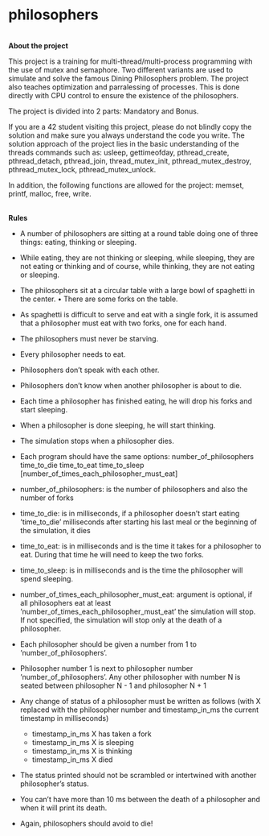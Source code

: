 # philosophers

<br>**About the project**

This project is a training for multi-thread/multi-process programming with the use of mutex and semaphore.
Two different variants are used to simulate and solve the famous Dining Philosophers problem.
The project also teaches optimization and parralessing of processes. This is done directly with CPU control to ensure the existence of the philosophers.

The project is divided into 2 parts: Mandatory and Bonus.

If you are a 42 student visiting this project, please do not blindly copy the solution and make sure you always understand the code you write. 
The solution approach of the project lies in the basic understanding of the threads commands such as: 
usleep, gettimeofday, pthread_create, pthread_detach, pthread_join, thread_mutex_init, pthread_mutex_destroy, pthread_mutex_lock, pthread_mutex_unlock.

In addition, the following functions are allowed for the project:
memset, printf, malloc, free, write.

<br>**Rules**

* A number of philosophers are sitting at a round table doing one of three things:
eating, thinking or sleeping.

* While eating, they are not thinking or sleeping, while sleeping, they are not eating
or thinking and of course, while thinking, they are not eating or sleeping.

* The philosophers sit at a circular table with a large bowl of spaghetti in the center.
• There are some forks on the table.

* As spaghetti is difficult to serve and eat with a single fork, it is assumed that a
philosopher must eat with two forks, one for each hand.

* The philosophers must never be starving.

* Every philosopher needs to eat.

* Philosophers don’t speak with each other.

* Philosophers don’t know when another philosopher is about to die. 

* Each time a philosopher has finished eating, he will drop his forks and start sleeping.

* When a philosopher is done sleeping, he will start thinking.

* The simulation stops when a philosopher dies.

* Each program should have the same options: number_of_philosophers time_to_die
time_to_eat time_to_sleep [number_of_times_each_philosopher_must_eat]

* number_of_philosophers: is the number of philosophers and also the number
of forks

* time_to_die: is in milliseconds, if a philosopher doesn’t start eating ’time_to_die’
milliseconds after starting his last meal or the beginning of the simulation, it
dies

* time_to_eat: is in milliseconds and is the time it takes for a philosopher to
eat. During that time he will need to keep the two forks.

* time_to_sleep: is in milliseconds and is the time the philosopher will spend
sleeping.

* number_of_times_each_philosopher_must_eat: argument is optional, if all
philosophers eat at least ’number_of_times_each_philosopher_must_eat’ the
simulation will stop. If not specified, the simulation will stop only at the death
of a philosopher.

* Each philosopher should be given a number from 1 to ’number_of_philosophers’.

* Philosopher number 1 is next to philosopher number ’number_of_philosophers’.
Any other philosopher with number N is seated between philosopher N - 1 and
philosopher N + 1

* Any change of status of a philosopher must be written as follows (with X replaced
with the philosopher number and timestamp_in_ms the current timestamp in milliseconds)
  * timestamp_in_ms X has taken a fork
  * timestamp_in_ms X is sleeping
  * timestamp_in_ms X is thinking
  * timestamp_in_ms X died  

* The status printed should not be scrambled or intertwined with another philosopher’s status.

* You can’t have more than 10 ms between the death of a philosopher and when it
will print its death.

* Again, philosophers should avoid to die!
